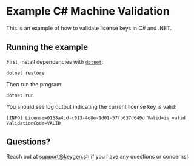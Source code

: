 # Example C# Machine Validation

This is an example of how to validate license keys in C# and .NET.

## Running the example

First, install dependencies with [`dotnet`](https://docs.microsoft.com/en-us/dotnet/core/tools/dotnet):

```
dotnet restore
```

Then run the program:

```
dotnet run
```

You should see log output indicating the current license key is valid:

```
[INFO] License=0158a4cd-c913-4e8e-9d01-57fb637d649d Valid=is valid ValidationCode=VALID
```

## Questions?

Reach out at [support@keygen.sh](mailto:support@keygen.sh) if you have any
questions or concerns!
